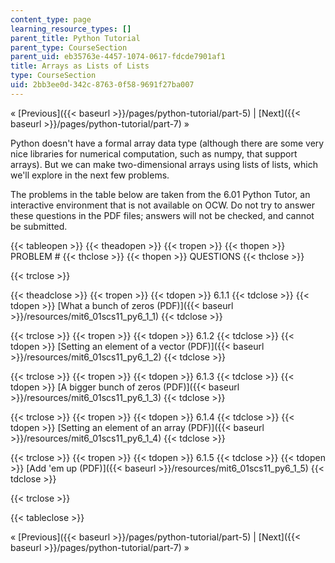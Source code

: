 ```yaml
---
content_type: page
learning_resource_types: []
parent_title: Python Tutorial
parent_type: CourseSection
parent_uid: eb35763e-4457-1074-0617-fdcde7901af1
title: Arrays as Lists of Lists
type: CourseSection
uid: 2bb3ee0d-342c-8763-0f58-9691f27ba007
---
```


« [Previous]({{< baseurl >}}/pages/python-tutorial/part-5) | [Next]({{< baseurl >}}/pages/python-tutorial/part-7) »

Python doesn't have a formal array data type (although there are some very nice libraries for numerical computation, such as numpy, that support arrays). But we can make two-dimensional arrays using lists of lists, which we'll explore in the next few problems.

The problems in the table below are taken from the 6.01 Python Tutor, an interactive environment that is not available on OCW. Do not try to answer these questions in the PDF files; answers will not be checked, and cannot be submitted.

{{< tableopen >}}
{{< theadopen >}}
{{< tropen >}}
{{< thopen >}}
PROBLEM #
{{< thclose >}}
{{< thopen >}}
QUESTIONS
{{< thclose >}}

{{< trclose >}}

{{< theadclose >}}
{{< tropen >}}
{{< tdopen >}}
6.1.1
{{< tdclose >}}
{{< tdopen >}}
[What a bunch of zeros (PDF)]({{< baseurl >}}/resources/mit6_01scs11_py6_1_1)
{{< tdclose >}}

{{< trclose >}}
{{< tropen >}}
{{< tdopen >}}
6.1.2
{{< tdclose >}}
{{< tdopen >}}
[Setting an element of a vector (PDF)]({{< baseurl >}}/resources/mit6_01scs11_py6_1_2)
{{< tdclose >}}

{{< trclose >}}
{{< tropen >}}
{{< tdopen >}}
6.1.3
{{< tdclose >}}
{{< tdopen >}}
[A bigger bunch of zeros (PDF)]({{< baseurl >}}/resources/mit6_01scs11_py6_1_3)
{{< tdclose >}}

{{< trclose >}}
{{< tropen >}}
{{< tdopen >}}
6.1.4
{{< tdclose >}}
{{< tdopen >}}
[Setting an element of an array (PDF)]({{< baseurl >}}/resources/mit6_01scs11_py6_1_4)
{{< tdclose >}}

{{< trclose >}}
{{< tropen >}}
{{< tdopen >}}
6.1.5
{{< tdclose >}}
{{< tdopen >}}
[Add 'em up (PDF)]({{< baseurl >}}/resources/mit6_01scs11_py6_1_5)
{{< tdclose >}}

{{< trclose >}}

{{< tableclose >}}

« [Previous]({{< baseurl >}}/pages/python-tutorial/part-5) | [Next]({{< baseurl >}}/pages/python-tutorial/part-7) »